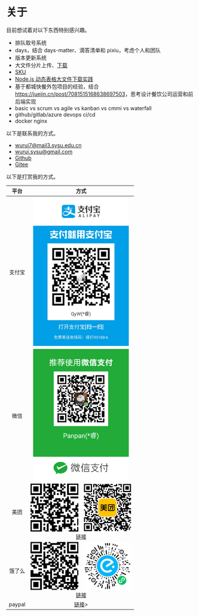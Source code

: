 # 关于

目前想试着对以下东西特别感兴趣。

- 排队取号系统
- days，结合 days-matter、滴答清单和 pixiu，考虑个人和团队
- 版本更新系统
- 大文件分片上传、[下载](https://mp.weixin.qq.com/s/2tRkcwOQCE8pX8byt7HWiQ)
- [SKU](https://mp.weixin.qq.com/s/A2BLVnhas49Z1pj6OubymA)
- [Node.js 动态表格大文件下载实践](https://mp.weixin.qq.com/s/4q3R4Cz-rYzNdGYrKjudQA)
- 基于都城快餐外包项目的经验，结合 <https://juejin.cn/post/7081515168638697503>，思考设计餐饮公司运营和前后端实现
- basic vs scrum vs agile vs kanban vs cmmi vs waterfall
- github/gitlab/azure devops ci/cd
- docker nginx

以下是联系我的方式。

- [wurui7@mail3.sysu.edu.cn](mailto:wurui7@mail3.sysu.edu.cn)
- [wurui.sysu@gmail.com](mailto:wurui.sysu@gmail.com)
- [Github](https://github.com/ModyQyW)
- [Gitee](https://gitee.com/ModyQyW)

以下是打赏我的方式。

|  平台  |                                                                                         方式                                                                                          |
| :----: | :-----------------------------------------------------------------------------------------------------------------------------------------------------------------------------------: |
| 支付宝 |                                                             <img src="./alipay.jpeg" style="width: 256px" alt="Alipay"/>                                                              |
|  微信  |                                                              <img src="./wechat.png" style="width: 256px" alt="Wechat"/>                                                              |
|  美团  | <img src="./meituan1.jpeg" style="width: 128px" alt="美团外卖红包1"/>&emsp;<img src="./meituan2.jpg" style="width: 128px" alt="美团外卖红包2"/><br/>[链接](https://tb.v2b3.com/6miQa) |
| 饿了么 | <img src="./eleme1.jpeg" style="width: 128px" alt="饿了么外卖红包1"/>&emsp;<img src="./eleme2.jpg" style="width: 128px" alt="饿了么外卖红包2"/><br/>[链接](https://tb.v2b3.com/6mxsJ) |
| paypal |                                                             [链接](https://paypal.me/wurui7?country.x=C2&locale.x=zh_XC)>                                                             |
